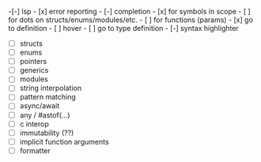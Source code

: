 -[-]  lsp
    - [x] error reporting
    - [-] completion
        - [x] for symbols in scope
        - [ ] for dots on structs/enums/modules/etc.
        - [ ] for functions (params)
    - [x] go to definition
    - [ ] hover
    - [ ] go to type definition
    - [-] syntax highlighter
-[ ] structs
-[ ] enums
-[ ] pointers
-[ ] generics
-[ ] modules
-[ ] string interpolation
-[ ] pattern matching
-[ ] async/await
-[ ] any / #astof(...)
-[ ] c interop
-[ ] immutability (??)
-[ ] implicit function arguments
-[ ] formatter
